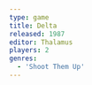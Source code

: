 ```yaml
---
type: game
title: Delta
released: 1987
editor: Thalamus
players: 2
genres:
  - 'Shoot Them Up'
---
```

